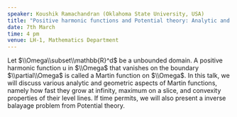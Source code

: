 ```yaml
---
speaker: Koushik Ramachandran (Oklahoma State University, USA)
title: "Positive harmonic functions and Potential theory: Analytic and Geometric aspects"
date: 7th March
time: 4 pm
venue: LH-1, Mathematics Department
---
```


Let $\\Omega\\subset\\mathbb{R}^d$
be a unbounded domain. A positive harmonic function u in $\\Omega$ that vanishes on the boundary $\\partial\\Omega$ is called a Martin function on $\\Omega$. In this talk, we will discuss various analytic and geometric aspects of Martin functions, namely how fast they grow at infinity, maximum on a slice, and convexity properties of their level lines. If time permits, we will also present a inverse balayage problem from Potential theory.
